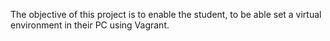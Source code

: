 The objective of this project is to enable the student, to be able set a virtual environment in their PC using Vagrant. 
